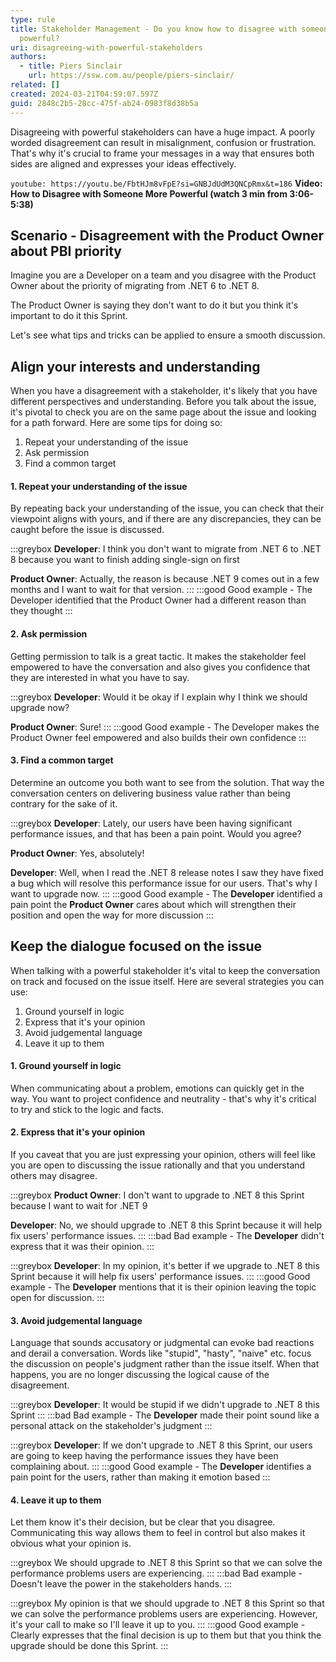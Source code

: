 ```yaml
---
type: rule
title: Stakeholder Management - Do you know how to disagree with someone more
  powerful?
uri: disagreeing-with-powerful-stakeholders
authors:
  - title: Piers Sinclair
    url: https://ssw.com.au/people/piers-sinclair/
related: []
created: 2024-03-21T04:59:07.597Z
guid: 2848c2b5-28cc-475f-ab24-0983f8d38b5a
---
```

Disagreeing with powerful stakeholders can have a huge impact. A poorly worded disagreement can result in misalignment, confusion or frustration. That's why it's crucial to frame your messages in a way that ensures both sides are aligned and expresses your ideas effectively.

`youtube: https://youtu.be/FbtHJm8vFpE?si=GNBJdUdM3QNCpRmx&t=186`
**Video: How to Disagree with Someone More Powerful (watch 3 min from 3:06-5:38)**

## Scenario - Disagreement with the Product Owner about PBI priority

Imagine you are a Developer on a team and you disagree with the Product Owner about the priority of migrating from .NET 6 to .NET 8.

The Product Owner is saying they don't want to do it but you think it's important to do it this Sprint.

Let's see what tips and tricks can be applied to ensure a smooth discussion.

<!--endintro-->

## Align your interests and understanding

When you have a disagreement with a stakeholder, it's likely that you have different perspectives and understanding. Before you talk about the issue, it's pivotal to check you are on the same page about the issue and looking for a path forward. Here are some tips for doing so:

1. Repeat your understanding of the issue
1. Ask permission
1. Find a common target

#### 1. Repeat your understanding of the issue

By repeating back your understanding of the issue, you can check that their viewpoint aligns with yours, and if there are any discrepancies, they can be caught before the issue is discussed.

:::greybox
**Developer**: I think you don't want to migrate from .NET 6 to .NET 8 because you want to finish adding single-sign on first

**Product Owner**: Actually, the reason is because .NET 9 comes out in a few months and I want to wait for that version.
:::
:::good
Good example - The Developer identified that the Product Owner had a different reason than they thought
:::

#### 2. Ask permission

Getting permission to talk is a great tactic. It makes the stakeholder feel empowered to have the conversation and also gives you confidence that they are interested in what you have to say.

:::greybox
**Developer**: Would it be okay if I explain why I think we should upgrade now?

**Product Owner**: Sure!
:::
:::good
Good example - The Developer makes the Product Owner feel empowered and also builds their own confidence
:::

#### 3. Find a common target

Determine an outcome you both want to see from the solution. That way the conversation centers on delivering business value rather than being contrary for the sake of it.

:::greybox
**Developer**: Lately, our users have been having significant performance issues, and that has been a pain point. Would you agree?

**Product Owner**: Yes, absolutely!

**Developer**: Well, when I read the .NET 8 release notes I saw they have fixed a bug which will resolve this performance issue for our users. That's why I want to upgrade now.
:::
:::good
Good example - The **Developer** identified a pain point the **Product Owner** cares about which will strengthen their position and open the way for more discussion
:::

## Keep the dialogue focused on the issue

When talking with a powerful stakeholder it's vital to keep the conversation on track and focused on the issue itself. Here are several strategies you can use:

1. Ground yourself in logic
1. Express that it's your opinion
1. Avoid judgemental language
1. Leave it up to them

#### 1. Ground yourself in logic

When communicating about a problem, emotions can quickly get in the way. You want to project confidence and neutrality - that's why it's critical to try and stick to the logic and facts.

#### 2. Express that it's your opinion

If you caveat that you are just expressing your opinion, others will feel like you are open to discussing the issue rationally and that you understand others may disagree.

:::greybox
**Product Owner**: I don't want to upgrade to .NET 8 this Sprint because I want to wait for .NET 9

**Developer**: No, we should upgrade to .NET 8 this Sprint because it will help fix users' performance issues.
:::
:::bad
Bad example - The **Developer** didn't express that it was their opinion.
:::

:::greybox
**Developer**: In my opinion, it's better if we upgrade to .NET 8 this Sprint because it will help fix users' performance issues.
:::
:::good
Good example - The **Developer** mentions that it is their opinion leaving the topic open for discussion.
:::

#### 3. Avoid judgemental language

Language that sounds accusatory or judgmental can evoke bad reactions and derail a conversation. Words like "stupid", "hasty", "naive" etc. focus the discussion on people's judgment rather than the issue itself. When that happens, you are no longer discussing the logical cause of the disagreement.

:::greybox
**Developer**: It would be stupid if we didn't upgrade to .NET 8 this Sprint
:::
:::bad
Bad example - The **Developer** made their point sound like a personal attack on the stakeholder's judgment
:::

:::greybox
**Developer**: If we don't upgrade to .NET 8 this Sprint, our users are going to keep having the performance issues they have been complaining about.
:::
:::good
Good example - The **Developer** identifies a pain point for the users, rather than making it emotion based
:::

#### 4. Leave it up to them

Let them know it's their decision, but be clear that you disagree. Communicating this way allows them to feel in control but also makes it obvious what your opinion is.

:::greybox
We should upgrade to .NET 8 this Sprint so that we can solve the performance problems users are experiencing.
:::
:::bad
Bad example - Doesn't leave the power in the stakeholders hands.
:::

:::greybox
My opinion is that we should upgrade to .NET 8 this Sprint so that we can solve the performance problems users are experiencing. However, it's your call to make so I'll leave it up to you.
:::
:::good
Good example - Clearly expresses that the final decision is up to them but that you think the upgrade should be done this Sprint.
:::
